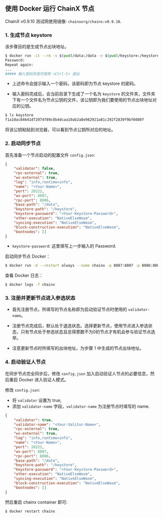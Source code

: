 ## 使用 Docker 运行 ChainX 节点

ChainX v0.9.10 测试网使用镜像: `chainxorg/chainx:v0.9.10`.

### 1. 生成节点 keystore

该步骤目的是生成节点出块地址。

```bash
$ docker run -it --rm -v $(pwd)/data:/data -v $(pwd)/keystore:/keystore chainxorg/chainx:v0.9.10 chainx -i --keystore-path=/keystore --base-path=/data
Password:
Repeat again:
...
##### 输入密码完成可使用 <Ctrl-C> 退出
```

- 上述命令会提示输入一个密码，该密码即为节点 keystore 的密码。

- 输入密码完成后，会当前目录下生成了一个名为 `keystore` 的文件夹，文件夹下有一个文件名为节点公钥的文件，该公钥即为我们要使用的节点出块地址对应的公钥。

```bash
$ ls keystore
f1a10ac84641d72074f89c8b4dcaa10ab2a8e982921a81c292f2839f9bf6080f
```

将该公钥粘贴到浏览器，可以看到节点公钥所对应的地址。

### 2. 启动同步节点

首先准备一个节点启动的配置文件 `config.json`:

```json
{
    "validator": false,
    "rpc-external": true,
    "ws-external": true,
    "log": "info,runtime=info",
    "name": "<Your-Name>",
    "port": 20222,
    "ws-port": 8087,
    "rpc-port": 8086,
    "base-path": "/data",
    "keystore-path": "/keystore",
    "keystore-password": "<Your-Keystore-Password>",
    "other-execution": "NativeElseWasm",
    "syncing-execution": "NativeElseWasm",
    "block-construction-execution": "NativeElseWasm",
    "bootnodes": []
}
```

- `keystore-password`: 这里填写上一步输入的 Password.

启动同步节点 Docker：

```bash
$ docker run -d --restart always --name chainx -p 8087:8087 -p 8086:8086 -p 20222:20222 -v $(pwd)/data:/data -v $(pwd)/keystore:/keystore -v $(pwd)/config.json:/config.json chainxorg/chainx:v0.9.10 chainx --config=/config.json
```

查看 Docker 日志：

```bash
$ docker logs -f chainx
```

### 3. 注册并更新节点进入参选状态

- 首先注册节点，所填写的节点名称即为启动验证节点时使用的 `validator-name`。

- 注册节点完成后，默认处于退选状态。选择更新节点，使用节点进入参选状态，只有节点处于参选状态且总得票数不为0的节点才有机会参与验证节点选举。

- 注意更新节点时所填写的出块地址，为步骤 1 中生成的节点出块地址。

### 4. 启动验证人节点

在同步节点完全同步后，修改 `config.json` 加入启动验证人节点的必要信息，然后重启 Docker 进入验证人模式。

修改 `config.json`:

- 将 `validator` 设置为 true,
- 添加 `validator-name` 字段，`validator-name` 为注册节点时填写的 name.

```json
{
    "validator": true,
    "validator-name": "<Your-Valitor-Name>",
    "rpc-external": true,
    "ws-external": true,
    "log": "info,runtime=info",
    "name": "<Your-Name>",
    "port": 20222,
    "ws-port": 8087,
    "rpc-port": 8086,
    "base-path": "/data",
    "keystore-path": "/keystore",
    "keystore-password": "<Your-Keystore-Password>",
    "other-execution": "NativeElseWasm",
    "syncing-execution": "NativeElseWasm",
    "block-construction-execution": "NativeElseWasm",
    "bootnodes": []
}
```

然后重启 chainx container 即可:

```bash
$ docker restart chainx
```
